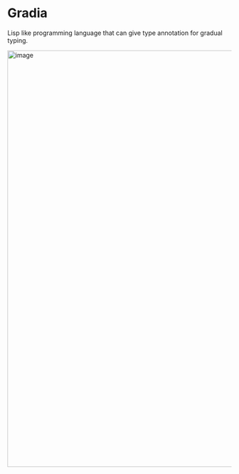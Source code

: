 # Gradia
Lisp like programming language that can give type annotation for gradual typing.

<img width="935" alt="image" src="https://github.com/user-attachments/assets/4539d36e-08b1-4cbe-9343-d4992d5af5d3">
